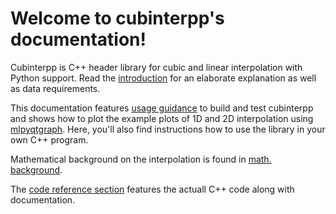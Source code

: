 # Welcome to cubinterpp's documentation!

Cubinterpp is C++ header library for cubic and linear interpolation with Python
support. Read the [introduction](introduction.md) for an elaborate explanation
as well as data requirements.

This documentation features [usage guidance](usage.md) to build and test
cubinterpp and shows how to plot the example plots of 1D and 2D interpolation
using [mlpyqtgraph](https://github.com/swvanbuuren/mlpyqtgraph). Here, you'll
also find instructions how to use the library in your own C++ program.

Mathematical background on the interpolation is found in [math.
background](theory).

The [code reference section](reference) features the actuall C++ code along with
documentation.
